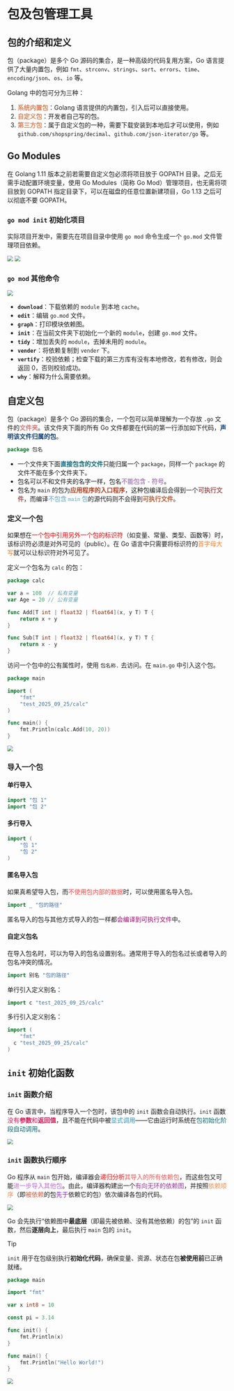 # 包及包管理工具

##  包的介绍和定义

包（package）是多个 Go 源码的集合，是一种高级的代码复用方案，Go 语言提供了大量内置包，例如 `fmt`、`strconv`、`strings`、`sort`、`errors`、`time`、`encoding/json`、`os`、`io` 等。

Golang 中的包可分为三种：

1. <span style="color:#DA8359; font-weight:bold">系统内置包</span>：Golang 语言提供的内置包，引入后可以直接使用。
2. <span style="color:#DA8359; font-weight:bold">自定义包</span>：开发者自己写的包。
3. <span style="color:#DA8359; font-weight:bold">第三方包</span>：属于自定义包的一种，需要下载安装到本地后才可以使用，例如 `github.com/shopspring/decimal`、`github.com/json-iterator/go` 等。

## Go Modules

在 Golang 1.11 版本之前若需要自定义包必须将项目放于 GOPATH 目录。之后无需手动配置环境变量，使用 Go Modules（简称 Go Mod）管理项目，也无需将项目放到 GOPATH 指定目录下，可以在磁盘的任意位置新建项目，Go 1.13 之后可以彻底不要 GOPATH。

### `go mod init` 初始化项目

实际项目开发中，需要先在项目目录中使用 `go mod` 命令生成一个 `go.mod` 文件管理项目依赖。

<img src="../../images/image-202509250030.webp" style="zoom:80%;" />

<img src="../../images/image-202509250032.webp" style="zoom:80%;" />

### `go mod` 其他命令

<img src="../../images/image-202509250036.webp" style="zoom:80%;" />

- **`download`**：下载依赖的 `module` 到本地 `cache`。
- **`edit`**：编辑 `go.mod` 文件。
- **`graph`**：打印模块依赖图。
- **`init`**：在当前文件夹下初始化一个新的  `module`，创建 `go.mod` 文件。
- **`tidy`**：增加丢失的 `module`，去掉未用的 `module`。
- **`vender`**：将依赖复制到 `vender` 下。
- **`vertify`**：校验依赖；检查下载的第三方库有没有本地修改，若有修改，则会返回 0，否则校验成功。
- **`why`**：解释为什么需要依赖。

## 自定义包

包（package）是多个 Go 源码的集合，一个包可以简单理解为一个存放 `.go` 文件的<span style="color:#D37676; font-weight:bold">文件夹</span>。该文件夹下面的所有 Go 文件都要在代码的第一行添加如下代码，<span style="color:#124076; font-weight:bold">声明该文件归属的包</span>。

```go
package 包名
```

- 一个文件夹下面<span style="color:#116A7B; font-weight:bold">直接包含的文件</span>只能归属一个 `package`，同样一个 `package` 的文件不能在多个文件夹下。
- 包名可以不和文件夹的名字一样，包名<span style="color:#B08BBB; font-weight:bold">不能包含 `-` 符号</span>。
- 包名为 `main` 的包为<span style="color:#AC4425; font-weight:bold">应用程序的入口程序</span>，这种包编译后会得到一个<span style="color:#A25B5B; font-weight:bold">可执行文件</span>，而编译<span style="color:#8FBDD3; font-weight:bold">不包含 `main` 包</span>的源代码则不会得到<span style="color:#B85C38; font-weight:bold">可执行文件</span>。

### 定义一个包

如果想在<span style="color:#DD0303">一个包中引用另外一个包的标识符</span>（如变量、常量、类型、函数等）时，该标识符必须是对外可见的（public）。在 Go 语言中只需要将标识符的<span style="color:#FF7D29">首字母大写</span>就可以让标识符对外可见了。

定义一个包名为 `calc` 的包：

```go
package calc

var a = 100  // 私有变量
var Age = 20 // 公有变量

func Add[T int | float32 | float64](x, y T) T {
	return x + y
}

func Sub[T int | float32 | float64](x, y T) T {
	return x - y
}
```

访问一个包中的公有属性时，使用 `包名称.` 去访问。在 `main.go` 中引入这个包。

```go
package main

import (
	"fmt"
	"test_2025_09_25/calc"
)

func main() {
	fmt.Println(calc.Add(10, 20))
}
```

<img src="../../images/image-202509250111.webp" style="zoom:80%;" />

### 导入一个包

#### 单行导入

```go
import "包 1"
import "包 2"
```

#### 多行导入

```go
import (
	"包 1"
	"包 2"
)
```

#### 匿名导入包

如果真希望导入包，而<span style="color:#FF4545">不使用包内部的数据</span>时，可以使用匿名导入包。

```go
import _ "包的路径"
```

匿名导入的包与其他方式导入的包一样都<span style="color:#A8026F">会编译到可执行文件</span>中。

#### 自定义包名

在导入包名时，可以为导入的包名设置别名。通常用于导入的包名过长或者导入的包名冲突的情况。

```go
import 别名 "包的路径"
```

单行引入定义别名：

```go
import c "test_2025_09_25/calc"
```

多行引入定义别名：

```go
import (
	"fmt"
  c "test_2025_09_25/calc"
)
```

## `init` 初始化函数

### `init` 函数介绍

在 Go 语言中，当程序导入一个包时，该包中的 `init` 函数会自动执行。`init` 函数<span style="color:#D61355">没有<span style="font-weight:bold">参数</span>和<span style="font-weight:bold">返回值</span></span>，且不能在代码中被<span style="color:#2E94B9">显式调用</span>——它由运行时系统在<span style="color:#086972">包初始化阶段自动调用</span>。

<img src="../../images/image-202509250130.svg" style="zoom:80%;" />

### `init` 函数执行顺序

Go 程序从 `main` 包开始，编译器会<span style="color:#EA5656"><span style="font-weight:bold">递归分析</span>其导入的所有依赖包</span>，而这些包又可能<span style="color:#BA69DE">进一步导入其他包</span>。由此，编译器构建出一个<span style="color:#95389E">有向无环的依赖图</span>，并按照<span style="color:#ED9153">依赖顺序</span>（即<span style="color:#D55B3E">被依赖</span>的包<span style="color:#9818D6">先于</span>依赖它的包）依次编译各包的代码。

<img src="../../images/image-202509250144.svg" style="zoom:80%;" />

Go 会先执行“依赖图中**最底层**（即最先被依赖、没有其他依赖）的包”的 `init` 函数，然后**逐层向上**，最后执行 `main` 包的 `init`。 

> [!tip]
>
> `init` 用于在包级别执行**初始化代码**，确保变量、资源、状态在包**被使用前**已正确就绪。

```go
package main

import "fmt"

var x int8 = 10

const pi = 3.14

func init() {
	fmt.Println(x)
}

func main() {
	fmt.Println("Hello World!")
}

```

<img src="../../images/image-202509250147.webp" style="zoom:80%;" />